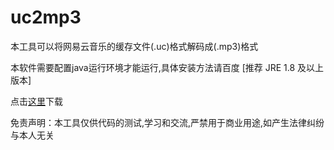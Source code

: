 # uc2mp3
本工具可以将网易云音乐的缓存文件(.uc)格式解码成(.mp3)格式

本软件需要配置java运行环境才能运行,具体安装方法请百度 [推荐 JRE 1.8 及以上版本]

点击[这里](https://github.com/c223i/uc2mp3/releases)下载

免责声明：本工具仅供代码的测试,学习和交流,严禁用于商业用途,如产生法律纠纷与本人无关
